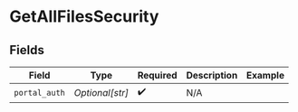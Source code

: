 # GetAllFilesSecurity


## Fields

| Field              | Type               | Required           | Description        | Example            |
| ------------------ | ------------------ | ------------------ | ------------------ | ------------------ |
| `portal_auth`      | *Optional[str]*    | :heavy_check_mark: | N/A                |                    |